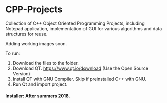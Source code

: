 # CPP-Projects
Collection of C++ Object Oriented Programming Projects, including Notepad application, implementation of GUI for various algorithms and data structures for reuse.

Adding working images soon.

To run:

1) Download the files to the folder.
2) Download QT. https://www.qt.io/download (Use the Open Source Version)
3) Install QT with GNU Compiler. Skip if preinstalled C++ with GNU.
4) Run Qt and import project.

#### Installer: After summers 2018.
